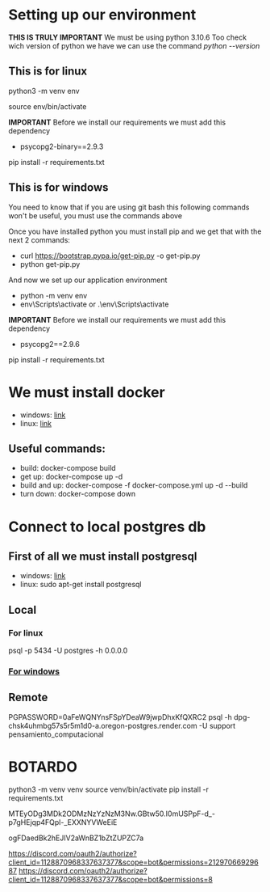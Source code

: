 # Setting up our environment

**THIS IS TRULY IMPORTANT**
We must be using python 3.10.6
Too check wich version of python we have we can use the command *python --version*

## This is for linux
python3 -m venv env

source env/bin/activate

**IMPORTANT**
Before we install our requirements we must add this dependency
- psycopg2-binary==2.9.3

pip install -r requirements.txt

## This is for windows

You need to know that if you are using git bash this following commands won't be useful, you must use the commands above

Once you have installed python you must install pip and we get that with the next 2 commands:
- curl https://bootstrap.pypa.io/get-pip.py -o get-pip.py
- python get-pip.py

And now we set up our application environment
- python -m venv env
- env\Scripts\activate or .\env\Scripts\activate

**IMPORTANT**
Before we install our requirements we must add this dependency
- psycopg2==2.9.6

pip install -r requirements.txt

# We must install docker

- windows: [link](https://docs.docker.com/desktop/install/windows-install/)
- linux: [link](https://phoenixnap.com/kb/install-docker-on-ubuntu-20-04)

## Useful commands:

- build: docker-compose build
- get up: docker-compose up -d
- build and up: docker-compose -f docker-compose.yml up -d --build
- turn down: docker-compose down

# Connect to local postgres db

## First of all we must install postgresql

- windows: [link](https://www.enterprisedb.com/downloads/postgres-postgresql-downloads)
- linux: sudo apt-get install postgresql

## Local
### For linux
psql -p 5434 -U postgres -h 0.0.0.0

### [For windows](https://stackoverflow.com/questions/56993263/connect-to-dockerized-postgres-from-windows-docker-host)


## Remote 
PGPASSWORD=0aFeWQNYnsFSpYDeaW9jwpDhxKfQXRC2 psql -h dpg-chsk4uhmbg57s5r5m1d0-a.oregon-postgres.render.com -U support pensamiento_computacional


# BOTARDO

python3 -m venv venv
source venv/bin/activate
pip install -r requirements.txt

MTEyODg3MDk2ODMzNzYzNzM3Nw.GBtw50.I0mUSPpF-d_-p7gHEjqp4FQpl-_EXXNYVWeEiE

ogFDaedBk2hEJIV2aWnBZ1bZtZUPZC7a

https://discord.com/oauth2/authorize?client_id=1128870968337637377&scope=bot&permissions=21297066929687
https://discord.com/oauth2/authorize?client_id=1128870968337637377&scope=bot&permissions=8
